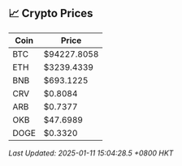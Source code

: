 ## 📈 Crypto Prices

| Coin | Price |
| ---- | ----- |
| BTC | $94227.8058 |
| ETH | $3239.4339 |
| BNB | $693.1225 |
| CRV | $0.8084 |
| ARB | $0.7377 |
| OKB | $47.6989 |
| DOGE | $0.3320 |

_Last Updated: 2025-01-11 15:04:28.5 +0800 HKT_